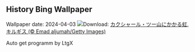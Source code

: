 ## History Bing Wallpaper
Wallpaper date: 2024-04-03
![](https://www.bing.com/th?id=OHR.KyrgyzstanRainbow_JA-JP6458656191_UHD.jpg&w=1000)Download: [カクシャール・ツー山にかかる虹, キルギス (© Emad aljumah/Getty Images)](https://www.bing.com/th?id=OHR.KyrgyzstanRainbow_JA-JP6458656191_UHD.jpg)

Auto get programm by LtgX
